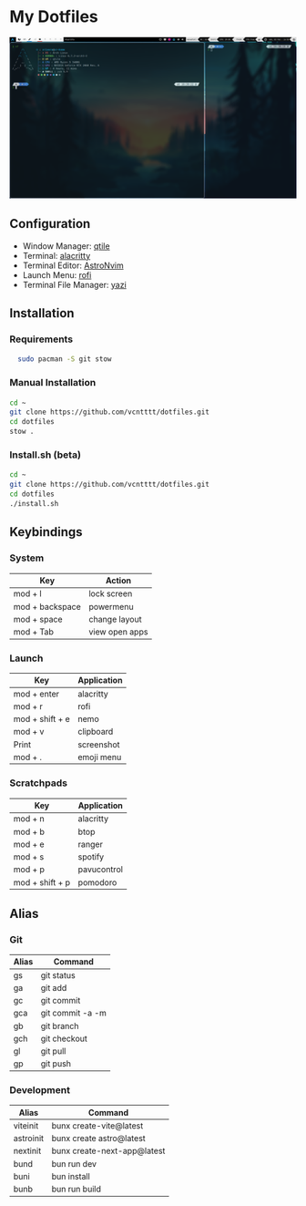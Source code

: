 # My Dotfiles

![App Screenshot](demo.png)

## Configuration

- Window Manager: [qtile](https://github.com/vcntttt/dotfiles/tree/main/.config/qtile)
- Terminal: [alacritty](https://github.com/vcntttt/dotfiles/tree/main/.config/alacritty)
- Terminal Editor: [AstroNvim](https://astronvim.com/)
- Launch Menu: [rofi](https://github.com/vcntttt/dotfiles/tree/main/.config/rofi)
- Terminal File Manager: [yazi](https://github.com/vcntttt/dotfiles/tree/main/.config/yazi)

## Installation

### Requirements

```bash
  sudo pacman -S git stow
```

### Manual Installation

```zsh
cd ~
git clone https://github.com/vcntttt/dotfiles.git
cd dotfiles
stow .
```

### Install.sh (beta)

```zsh
cd ~
git clone https://github.com/vcntttt/dotfiles.git
cd dotfiles
./install.sh
```

## Keybindings

### System

| Key | Action |
| ---- | ---- |
| mod + l | lock screen |
| mod + backspace | powermenu |
| mod + space | change layout |
| mod + Tab | view open apps |

### Launch

| Key | Application |
| ---- | ---- |
| mod + enter | alacritty|
| mod + r | rofi |
| mod + shift + e | nemo |
| mod + v |  clipboard |
| Print | screenshot |
| mod + . | emoji menu |

### Scratchpads

| Key | Application |
| ---- | ---- |
| mod + n | alacritty |
| mod + b | btop |
| mod + e | ranger |
| mod + s | spotify |
| mod + p | pavucontrol |
| mod + shift + p | pomodoro |

## Alias

### Git

| Alias | Command |
| ---- | ---- |
| gs | git status|
| ga | git add|
| gc | git commit|
| gca | git commit -a -m|
| gb | git branch|
| gch | git checkout|
| gl | git pull|
| gp | git push|

### Development

| Alias | Command |
| ---- | ---- |
| viteinit | bunx create-vite@latest|
| astroinit | bunx create astro@latest|
| nextinit | bunx create-next-app@latest|
| bund | bun run dev |
| buni | bun install |
| bunb | bun run build |
